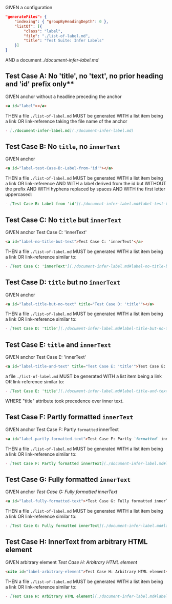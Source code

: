 GIVEN a configuration

~~~json
"generateFiles": {
    "indexing": { "groupByHeadingDepth": 0 },
    "listOf": [{
        "class": "label",
        "file": "./list-of-label.md",
        "title": "Test Suite: Infer Labels"
    }]
}
~~~
AND a document *./document-infer-label.md*

<!-- This anchor belongs to test case A but must be placed before headline -->
<a id="label"></a>

## Test Case A: No 'title', no 'text', no prior heading and 'id' prefix only**

GIVEN anchor without a headline preceding the anchor

~~~md
<a id="label"></a>
~~~

THEN a file `./list-of-label.md` MUST be generated
WITH a list item being a link OR link-reference taking the file name of the anchor

~~~md
- [./document-infer-label.md](./document-infer-label.md)
~~~

## Test Case B: No `title`, no `innerText`

GIVEN anchor <a id="label-test-Case-B:-Label-from-'id'"></a>

~~~md
<a id="label-test-Case-B:-Label-from-'id'"></a>
~~~

THEN a file `./list-of-label.md` MUST be generated
WITH a list item being a link OR link-reference
AND WITH a label derived from the id but WITHOUT the prefix
AND WITH hyphens replaced by spaces
AND WITH the first letter uppercased:

~~~md
- [Test Case B: Label from 'id'](./document-infer-label.md#label-test-Case-B:-Label-from-%27id%27)
~~~

## Test Case C: No `title` but `innerText`

GIVEN anchor <a id="label-no-title-but-text">Test Case C: 'innerText'</a>

~~~md
<a id="label-no-title-but-text">Test Case C: 'innerText'</a>
~~~

THEN a file `./list-of-label.md` MUST be generated
WITH a list item being a link OR link-reference similar to:

~~~md
- [Test Case C: 'innerText'](./document-infer-label.md#label-no-title-but-text)
~~~

## Test Case D: `title` but no `innerText`

GIVEN anchor <a id="label-title-but-no-text" title="Test Case D: 'title'"></a>

~~~md
<a id="label-title-but-no-text" title="Test Case D: 'title'"></a>
~~~

THEN a file `./list-of-label.md` MUST be generated
WITH a list item being a link OR link-reference similar to:

~~~md
- [Test Case D: 'title'](./document-infer-label.md#label-title-but-no-text)
~~~

## Test Case E: `title` and `innerText`

GIVEN anchor <a id="label-title-and-text" title="Test Case E: 'title'">Test Case E: 'innerText'</a>

~~~md
<a id="label-title-and-text" title="Test Case E: 'title'">Test Case E: 'innerText'</a>
~~~

a file `./list-of-label.md` MUST be generated
WITH a list item being a link OR link-reference similar to:

~~~md
- [Test Case E: 'title'](./document-infer-label.md#label-title-and-text)
~~~

WHERE "title" attribute took precedence over inner text.

## Test Case F: Partly formatted `innerText`

GIVEN anchor <a id="label-partly-formatted-text">Test Case F: Partly `formatted` innerText</a>

~~~md
<a id="label-partly-formatted-text">Test Case F: Partly `formatted` innerText</a>
~~~

THEN a file `./list-of-label.md` MUST be generated
WITH a list item being a link OR link-reference similar to:

~~~md
- [Test Case F: Partly formatted innerText](./document-infer-label.md#label-partly-formatted-text)
~~~

## Test Case G: Fully formatted `innerText`

GIVEN anchor <a id="label-fully-formatted-text">*Test Case G: Fully formatted innerText*</a>

~~~md
<a id="label-fully-formatted-text">*Test Case G: Fully formatted innerText*</a>
~~~

THEN a file `./list-of-label.md` MUST be generated
WITH a list item being a link OR link-reference similar to:

~~~md
- [Test Case G: Fully formatted innerText](./document-infer-label.md#label-fully-formatted-text)
~~~


## Test Case H: InnerText from arbitrary HTML element

GIVEN arbitrary element <cite id="label-arbitrary-element">Test Case H: Arbitrary HTML element</cite>

~~~md
<cite id="label-arbitrary-element">Test Case H: Arbitrary HTML element</cite>
~~~

THEN a file `./list-of-label.md` MUST be generated
WITH a list item being a link OR link-reference similar to:

~~~md
- [Test Case H: Arbitrary HTML element](./document-infer-label.md#label-arbitrary-element)
~~~
